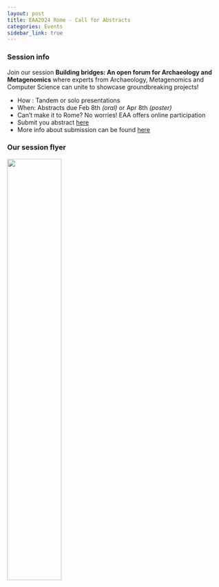 ```yaml
---
layout: post
title: EAA2024 Rome - Call for Abstracts
categories: Events
sidebar_link: true
---
```


### Session info
Join our session **Building bridges: An open forum for Archaeology and Metagenomics** where experts from Archaeology, Metagenomics and Computer Science can unite to showcase groundbreaking projects!

* How : Tandem or solo presentations
* When: Abstracts due Feb 8th *(oral)* or Apr 8th *(poster)*
* Can’t make it to Rome? No worries! EAA offers online participation
* Submit you abstract [here](https://submissions.e-a-a.org/eaa2024/)
* More info about submission can be found [here](https://www.e-a-a.org/EAA2024)

### Our session flyer

<img src="/workspace/spaam-community.github.io/assets/media/eaa_sessions_854_metagenomics.png" class="center" width="50%" >

